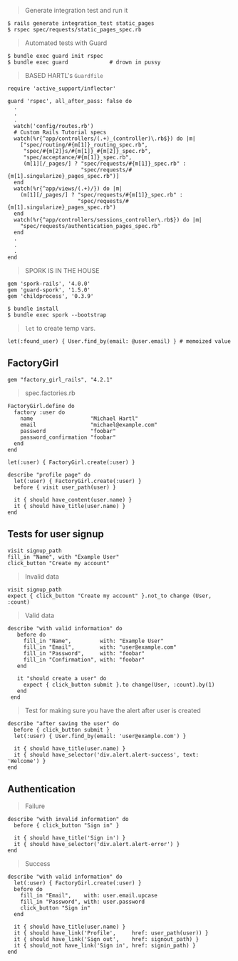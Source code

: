 > Generate integration test and run it

    $ rails generate integration_test static_pages
    $ rspec spec/requests/static_pages_spec.rb

> Automated tests with Guard

    $ bundle exec guard init rspec
    $ bundle exec guard             # drown in pussy

> BASED HARTL's `Guardfile`

    require 'active_support/inflector'

    guard 'rspec', all_after_pass: false do
      .
      .
      .
      watch('config/routes.rb')
      # Custom Rails Tutorial specs
      watch(%r{^app/controllers/(.+)_(controller)\.rb$}) do |m|
        ["spec/routing/#{m[1]}_routing_spec.rb",
         "spec/#{m[2]}s/#{m[1]}_#{m[2]}_spec.rb",
         "spec/acceptance/#{m[1]}_spec.rb",
         (m[1][/_pages/] ? "spec/requests/#{m[1]}_spec.rb" :
                           "spec/requests/#{m[1].singularize}_pages_spec.rb")]
      end
      watch(%r{^app/views/(.+)/}) do |m|
        (m[1][/_pages/] ? "spec/requests/#{m[1]}_spec.rb" :
                          "spec/requests/#{m[1].singularize}_pages_spec.rb")
      end
      watch(%r{^app/controllers/sessions_controller\.rb$}) do |m|
        "spec/requests/authentication_pages_spec.rb"
      end
      .
      .
      .
    end

> SPORK IS IN THE HOUSE

    gem 'spork-rails', '4.0.0'
    gem 'guard-spork', '1.5.0'
    gem 'childprocess', '0.3.9'

    $ bundle install
    $ bundle exec spork --bootstrap

> `let` to create temp vars.

    let(:found_user) { User.find_by(email: @user.email) } # memoized value

## FactoryGirl

    gem "factory_girl_rails", "4.2.1"

>spec.factories.rb

    FactoryGirl.define do
      factory :user do
        name                  "Michael Hartl"
        email                 "michael@example.com"
        password              "foobar"
        password_confirmation "foobar"
      end
    end

    let(:user) { FactoryGirl.create(:user) }

    describe "profile page" do
      let(:user) { FactoryGirl.create(:user) }
      before { visit user_path(user) }

      it { should have_content(user.name) }
      it { should have_title(user.name) }
    end

## Tests for user signup

    visit signup_path
    fill_in "Name", with "Example User"
    click_button "Create my account"

> Invalid data

    visit signup_path
    expect { click_button "Create my account" }.not_to change (User, :count)

> Valid data

    describe "with valid information" do
       before do
         fill_in "Name",         with: "Example User"
         fill_in "Email",        with: "user@example.com"
         fill_in "Password",     with: "foobar"
         fill_in "Confirmation", with: "foobar"
       end

       it "should create a user" do
         expect { click_button submit }.to change(User, :count).by(1)
       end
     end

> Test for making sure you have the alert after user is created

    describe "after saving the user" do
      before { click_button submit }
      let(:user) { User.find_by(email: 'user@example.com') }

      it { should have_title(user.name) }
      it { should have_selector('div.alert.alert-success', text: 'Welcome') }
    end

## Authentication

> Failure

    describe "with invalid information" do
      before { click_button "Sign in" }

      it { should have_title('Sign in') }
      it { should have_selector('div.alert.alert-error') }
    end

> Success

    describe "with valid information" do
      let(:user) { FactoryGirl.create(:user) }
      before do
        fill_in "Email",    with: user.email.upcase
        fill_in "Password", with: user.password
        click_button "Sign in"
      end

      it { should have_title(user.name) }
      it { should have_link('Profile',     href: user_path(user)) }
      it { should have_link('Sign out',    href: signout_path) }
      it { should_not have_link('Sign in', href: signin_path) }
    end












